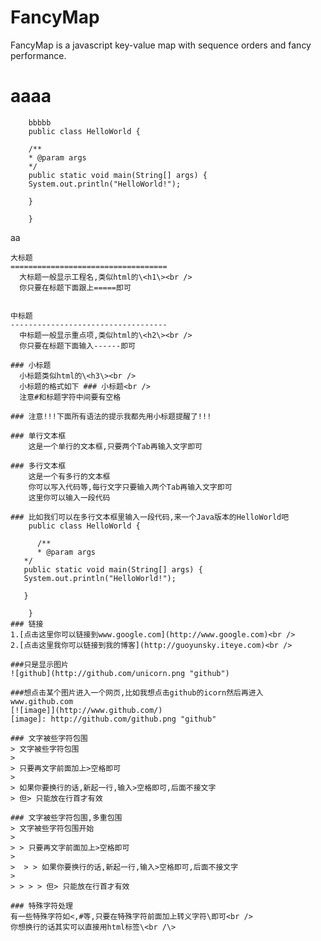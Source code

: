 FancyMap
========

FancyMap is a javascript key-value map with sequence orders and fancy performance.


aaaa
=======

        bbbbb
        public class HelloWorld {  
      
        /**  
        * @param args  
        */  
        public static void main(String[] args) {  
        System.out.println("HelloWorld!");  
      
        }  
      
        }

aa


    大标题  
    ===================================  
      大标题一般显示工程名,类似html的\<h1\><br />  
      你只要在标题下面跟上=====即可  
      
        
    中标题  
    -----------------------------------  
      中标题一般显示重点项,类似html的\<h2\><br />  
      你只要在标题下面输入------即可  
        
    ### 小标题  
      小标题类似html的\<h3\><br />  
      小标题的格式如下 ### 小标题<br />  
      注意#和标题字符中间要有空格  
      
    ### 注意!!!下面所有语法的提示我都先用小标题提醒了!!!   
      
    ### 单行文本框  
        这是一个单行的文本框,只要两个Tab再输入文字即可  
              
    ### 多行文本框    
        这是一个有多行的文本框  
        你可以写入代码等,每行文字只要输入两个Tab再输入文字即可  
        这里你可以输入一段代码  
      
    ### 比如我们可以在多行文本框里输入一段代码,来一个Java版本的HelloWorld吧  
        public class HelloWorld {  
      
          /**  
          * @param args  
       */  
       public static void main(String[] args) {  
       System.out.println("HelloWorld!");  
      
       }  
      
        }  
    ### 链接  
    1.[点击这里你可以链接到www.google.com](http://www.google.com)<br />  
    2.[点击这里我你可以链接到我的博客](http://guoyunsky.iteye.com)<br />  
      
    ###只是显示图片  
    ![github](http://github.com/unicorn.png "github")  
      
    ###想点击某个图片进入一个网页,比如我想点击github的icorn然后再进入www.github.com  
    [![image]](http://www.github.com/)  
    [image]: http://github.com/github.png "github"  
      
    ### 文字被些字符包围  
    > 文字被些字符包围  
    >  
    > 只要再文字前面加上>空格即可  
    >  
    > 如果你要换行的话,新起一行,输入>空格即可,后面不接文字  
    > 但> 只能放在行首才有效  
      
    ### 文字被些字符包围,多重包围  
    > 文字被些字符包围开始  
    >  
    > > 只要再文字前面加上>空格即可  
    >  
    >  > > 如果你要换行的话,新起一行,输入>空格即可,后面不接文字  
    >  
    > > > > 但> 只能放在行首才有效  
      
    ### 特殊字符处理  
    有一些特殊字符如<,#等,只要在特殊字符前面加上转义字符\即可<br />  
    你想换行的话其实可以直接用html标签\<br /\>  
